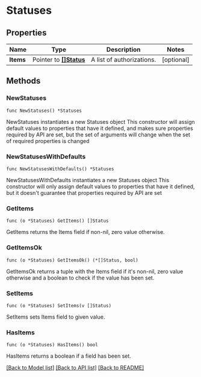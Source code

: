 # Statuses

## Properties

Name | Type | Description | Notes
------------ | ------------- | ------------- | -------------
**Items** | Pointer to [**[]Status**](Status.md) | A list of authorizations. | [optional] 

## Methods

### NewStatuses

`func NewStatuses() *Statuses`

NewStatuses instantiates a new Statuses object
This constructor will assign default values to properties that have it defined,
and makes sure properties required by API are set, but the set of arguments
will change when the set of required properties is changed

### NewStatusesWithDefaults

`func NewStatusesWithDefaults() *Statuses`

NewStatusesWithDefaults instantiates a new Statuses object
This constructor will only assign default values to properties that have it defined,
but it doesn't guarantee that properties required by API are set

### GetItems

`func (o *Statuses) GetItems() []Status`

GetItems returns the Items field if non-nil, zero value otherwise.

### GetItemsOk

`func (o *Statuses) GetItemsOk() (*[]Status, bool)`

GetItemsOk returns a tuple with the Items field if it's non-nil, zero value otherwise
and a boolean to check if the value has been set.

### SetItems

`func (o *Statuses) SetItems(v []Status)`

SetItems sets Items field to given value.

### HasItems

`func (o *Statuses) HasItems() bool`

HasItems returns a boolean if a field has been set.


[[Back to Model list]](../README.md#documentation-for-models) [[Back to API list]](../README.md#documentation-for-api-endpoints) [[Back to README]](../README.md)


